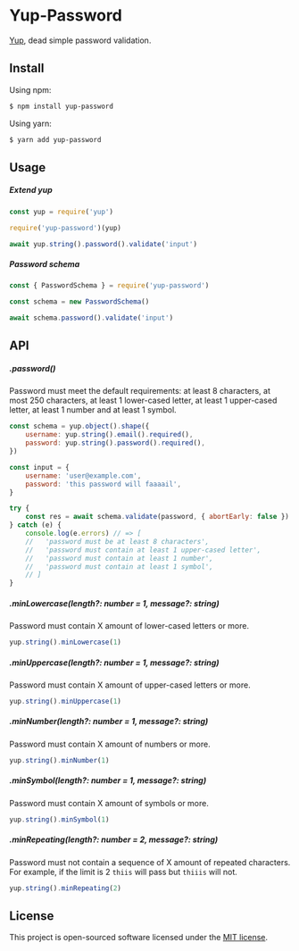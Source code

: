 # Yup-Password

[Yup](#https://github.com/jquense/yup), dead simple password validation.


## Install

Using npm:
```sh
$ npm install yup-password
```

Using yarn:
```sh
$ yarn add yup-password
```


## Usage

##### Extend yup
```js
const yup = require('yup')

require('yup-password')(yup)

await yup.string().password().validate('input')
```

##### Password schema
```js
const { PasswordSchema } = require('yup-password')

const schema = new PasswordSchema()

await schema.password().validate('input')
```


## API

##### .password()
Password must meet the default requirements: at least 8 characters, at most 250 characters, at least 1 lower-cased letter, at least 1 upper-cased letter, at least 1 number and at least 1 symbol.
```js
const schema = yup.object().shape({
    username: yup.string().email().required(),
    password: yup.string().password().required(),
})

const input = {
    username: 'user@example.com',
    password: 'this password will faaaail',
}

try {
    const res = await schema.validate(password, { abortEarly: false })
} catch (e) {
    console.log(e.errors) // => [
    //   'password must be at least 8 characters',
    //   'password must contain at least 1 upper-cased letter',
    //   'password must contain at least 1 number',
    //   'password must contain at least 1 symbol',
    // ]
}
```

##### .minLowercase(length?: number = 1, message?: string)
Password must contain X amount of lower-cased letters or more.
```js
yup.string().minLowercase(1)
```

##### .minUppercase(length?: number = 1, message?: string)
Password must contain X amount of upper-cased letters or more.
```js
yup.string().minUppercase(1)
```

##### .minNumber(length?: number = 1, message?: string)
Password must contain X amount of numbers or more.
```js
yup.string().minNumber(1)
```

##### .minSymbol(length?: number = 1, message?: string)
Password must contain X amount of symbols or more.
```js
yup.string().minSymbol(1)
```

##### .minRepeating(length?: number = 2, message?: string)
Password must not contain a sequence of X amount of repeated characters. For example, if the limit is 2 `thiis` will pass but `thiiis` will not.
```js
yup.string().minRepeating(2)
```

## License

This project is open-sourced software licensed under the [MIT license](./LICENSE).
